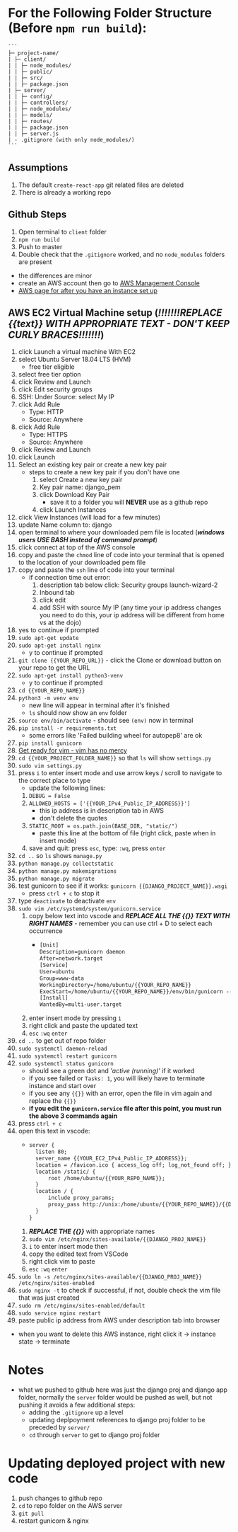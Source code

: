 # For the Following Folder Structure (Before `npm run build`):
    ```
    ├─ project-name/
    | ├─ client/
    | | ├─ node_modules/
    | | ├─ public/
    | | ├─ src/
    | | ├─ package.json
    | ├─ server/
    | | ├─ config/
    | | ├─ controllers/
    | | ├─ node_modules/
    | | ├─ models/
    | | ├─ routes/
    | | ├─ package.json
    | | ├─ server.js
    | - .gitignore (with only node_modules/)
    ```

## Assumptions
1. The default `create-react-app` git related files are deleted
2. There is already a working repo

## Github Steps
1. Open terminal to `client` folder
2. `npm run build`
3. Push to master
4. Double check that the `.gitignore` worked, and no `node_modules` folders are present


- the differences are minor
- create an AWS account then go to [AWS Management Console](https://us-west-1.console.aws.amazon.com/console/home?region=us-west-1)
- [AWS page for after you have an instance set up](https://us-west-1.console.aws.amazon.com/ec2/v2/home?region=us-west-1#Instances:sort=instanceId)

## AWS EC2 Virtual Machine setup (***!!!!!!!REPLACE {{text}} WITH APPROPRIATE TEXT - DON'T KEEP CURLY BRACES!!!!!!!***)
1. click Launch a virtual machine With EC2
2. select Ubuntu Server 18.04 LTS (HVM)
    - free tier eligible
3. select free tier option
4. click Review and Launch
5. click Edit security groups
6. SSH: Under Source: select My IP
7. click Add Rule
    - Type: HTTP
    - Source: Anywhere
8. click Add Rule
    - Type: HTTPS
    - Source: Anywhere
9. click Review and Launch
10. click Launch
11. Select an existing key pair or create a new key pair
    - steps to create a new key pair if you don't have one
      1. select Create a new key pair
      2. Key pair name: django_pem
      3. click Download Key Pair
          - save it to a folder you will **NEVER** use as a github repo
      4. click Launch Instances
12. click View Instances (will load for a few minutes)
13. update Name column to: django
14. open terminal to where your downloaded pem file is located (***windows users USE BASH instead of command prompt***)
15. click connect at top of the AWS console
16. copy and paste the `chmod` line of code into your terminal that is opened to the location of your downloaded pem file
17. copy and paste the `ssh` line of code into your terminal
    - if connection time out error:
      1. description tab below click: Security groups launch-wizard-2
      2. Inbound tab
      3. click edit
      4. add SSH with source My IP (any time your ip address changes you need to do this, your ip address will be different from home vs at the dojo)
18. yes to continue if prompted
19. `sudo apt-get update`
20. `sudo apt-get install nginx`
    - y to continue if prompted
21. `git clone {{YOUR_REPO_URL}}` - click the Clone or download button on your repo to get the URL
22. `sudo apt-get install python3-venv`
    - y to continue if prompted
23. `cd {{YOUR_REPO_NAME}}`
24. `python3 -m venv env`
    - new line will appear in terminal after it's finished
    - `ls` should now show an `env` folder
25. `source env/bin/activate` - should see `(env)` now in terminal
26. `pip install -r requirements.txt`
    - some errors like 'Failed building wheel for autopep8' are ok
27. `pip install gunicorn`
28. [Get ready for vim - vim has no mercy](http://learn.codingdojo.com/m/119/6138/42637)
29. `cd {{YOUR_PROJECT_FOLDER_NAME}}` so that `ls` will show `settings.py`
28. `sudo vim settings.py`
29. press `i` to enter insert mode and use arrow keys / scroll to navigate to the correct place to type
    - update the following lines:
    1. `DEBUG = False`
    2. `ALLOWED_HOSTS = ['{{YOUR_IPv4_Public_IP_ADDRESS}}']`
        - this ip address is in description tab in AWS
        - don't delete the quotes
    3. `STATIC_ROOT = os.path.join(BASE_DIR, "static/")`
        - paste this line at the bottom of file (right click, paste when in insert mode)
    4. save and quit: press `esc`, type: `:wq`, press `enter`
30. `cd ..` so `ls` shows `manage.py`
31. `python manage.py collectstatic`
32. `python manage.py makemigrations`
33. `python manage.py migrate`
34. test gunicorn to see if it works: `gunicorn {{DJANGO_PROJECT_NAME}}.wsgi`
    - press `ctrl + c` to stop it
35. type `deactivate` to deactivate `env`
36. `sudo vim /etc/systemd/system/gunicorn.service`
    1. copy below text into vscode and ***REPLACE ALL THE {{}} TEXT WITH RIGHT NAMES*** - remember you can use ctrl + D to select each occurrence
        - ``` txt
          [Unit]
          Description=gunicorn daemon
          After=network.target
          [Service]
          User=ubuntu
          Group=www-data
          WorkingDirectory=/home/ubuntu/{{YOUR_REPO_NAME}}
          ExecStart=/home/ubuntu/{{YOUR_REPO_NAME}}/env/bin/gunicorn --workers 3 --bind unix:/home/ubuntu/{{YOUR_REPO_NAME}}/{{DJANGO_PROJ_NAME}}.sock {{DJANGO_PROJ_NAME}}.wsgi:application
          [Install]
          WantedBy=multi-user.target
          ```
    2. enter insert mode by pressing `i`
    3. right click and paste the updated text
    4. `esc` `:wq` `enter`
37. `cd ..` to get out of repo folder
38. `sudo systemctl daemon-reload`
39. `sudo systemctl restart gunicorn`
40. `sudo systemctl status gunicorn`
    - should see a green dot and *'active (running)'* if it worked
    - if you see failed or `Tasks: 1`, you will likely have to terminate instance and start over
    - if you see any `{{}}` with an error, open the file in vim again and replace the `{{}}`
    - **if you edit the `gunicorn.service` file after this point, you must run the above 3 commands again**
41. press `ctrl + c`
42. open this text in vscode:
    - ``` txt
      server {
        listen 80;
        server_name {{YOUR_EC2_IPv4_Public_IP_ADDRESS}};
        location = /favicon.ico { access_log off; log_not_found off; }
        location /static/ {
            root /home/ubuntu/{{YOUR_REPO_NAME}};
        }
        location / {
            include proxy_params;
            proxy_pass http://unix:/home/ubuntu/{{YOUR_REPO_NAME}}/{{DJANGO_PROJ_NAME}}.sock;
        }
      }
      ```
    1. ***REPLACE THE {{}}*** with appropriate names
    2. `sudo vim /etc/nginx/sites-available/{{DJANGO_PROJ_NAME}}`
    3. `i` to enter insert mode then
    4. copy the edited text from VSCode
    5. right click vim to paste
    6. `esc` `:wq` `enter`
43. `sudo ln -s /etc/nginx/sites-available/{{DJANGO_PROJ_NAME}} /etc/nginx/sites-enabled`
44. `sudo nginx -t` to check if successful, if not, double check the vim file that was just created
45. `sudo rm /etc/nginx/sites-enabled/default`
46. `sudo service nginx restart`
47. paste public ip address from AWS under description tab into browser
- when you want to delete this AWS instance, right click it -> instance state -> terminate

# Notes
- what we pushed to github here was just the django proj and django app folder, normally the `server` folder would be pushed as well, but not pushing it avoids a few additional steps:
  - adding the `.gitignore` up a level
  - updating deplpoyment references to django proj folder to be preceded by `server/`
  - `cd` through `server` to get to django proj folder

# Updating deployed project with new code
1. push changes to github repo
2. `cd` to repo folder on the AWS server
3. `git pull`
4. restart gunicorn & nginx